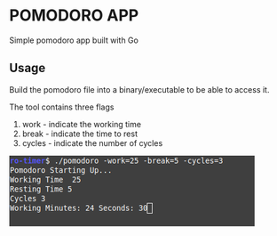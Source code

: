 # POMODORO APP

Simple pomodoro app built with Go

## Usage

Build the pomodoro file into a binary/executable to be able to access it.

The tool contains three flags

1. work - indicate the working time
1. break - indicate the time to rest
1. cycles - indicate the number of cycles

![Alt text](/screenshot.png?raw=true "App Screenshot")
